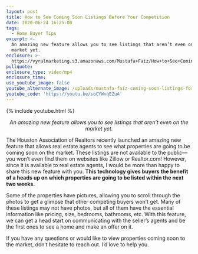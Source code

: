 ```yaml
---
layout: post
title: How to See Coming Soon Listings Before Your Competition
date: 2020-06-24 16:25:00
tags:
  - Home Buyer Tips
excerpt: >-
  An amazing new feature allows you to see listings that aren’t even on the
  market yet.
enclosure: >-
  https://vyralmarketing.s3.amazonaws.com/Mustafa+Faiz/How+to+See+Coming+Soon+Listings+Before+Your+Competition.mp4
pullquote:
enclosure_type: video/mp4
enclosure_time:
use_youtube_image: false
youtube_alternate_image: /uploads/mustafa-faiz-coming-soon-listings-for-buyers-yt.jpg
youtube_code: 'https://youtu.be/soCYWvqEZuA'
---
```


{% include youtube.html %}

<p style="text-align: center;"><em>An amazing new feature allows you to see listings that aren’t even on the market yet.</em></p>

The Houston Association of Realtors recently launched an amazing new feature that allows real estate agents to see what properties are going to be coming soon on the market. These listings are not available to the public—you won’t even find them on websites like Zillow or Realtor.com\! However, since it is available to real estate agents, I would be more than happy to share this new feature with you.&nbsp;**This technology gives buyers the benefit of a heads up on which properties are going to be listed within the next two weeks.&nbsp;**

Some of the properties have pictures, allowing you to scroll through the photos to get a glimpse that other competing buyers won’t get. Many of these listings may not have photos, but all of them have the essential information like pricing, size, bedrooms, bathrooms, etc. With this feature, we can get a head start on communicating with the seller’s agents and be the first ones to see a home and make an offer on it.

If you have any questions or would like to view properties coming soon to the market, don’t hesitate to reach out. I’d love to help you.